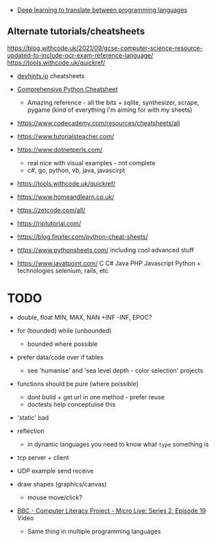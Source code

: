 

* [Deep learning to translate between programming languages](https://ai.facebook.com/blog/deep-learning-to-translate-between-programming-languages)

Alternate tutorials/cheatsheets
-------------------

https://blog.withcode.uk/2021/09/gcse-computer-science-resource-updated-to-include-ocr-exam-reference-language/
https://tools.withcode.uk/quickref/

* [devhints.io](https://devhints.io/) cheatsheets
* [Comprehensive Python Cheatsheet](https://gto76.github.io/python-cheatsheet/)
    * Amazing reference - all the bits + sqlite, synthesizer, scrape, pygame (kind of everything I'm aiming for with my sheets)
* https://www.codecademy.com/resources/cheatsheets/all
* https://www.tutorialsteacher.com/
* https://www.dotnetperls.com/
    * real nice with visual examples - not complete
    * c#, go, python, vb, java, javascirpt
* https://tools.withcode.uk/quickref/
* https://www.homeandlearn.co.uk/
* https://zetcode.com/all/
* https://riptutorial.com/

* https://blog.finxter.com/python-cheat-sheets/
* https://www.pythonsheets.com/ including cool advanced stuff
* https://www.javatpoint.com/ C C# Java PHP Javascript Python + technologies selenium, rails, etc


TODO
====

* double, float MIN, MAX, NAN +INF -INF, EPOC?
* for (bounded) while (unbounded)
    * bounded where possible
* prefer data/code over if tables
    * see 'humanise' and 'sea level depth - color selection' projects
* functions should be pure (where poissible)
    * dont build + get url in one method - prefer reuse
    * doctests help conceptulise this
* 'static' bad
* reflection
    * in dynamic languages you need to know what `type` something is

* tcp server + client
* UDP example send receive
* draw shapes (graphics/canvas)
    * mouse move/click?

* [BBC - Computer Literacy Project - Micro Live: Series 2, Episode 19 ](https://clp.bbcrewind.co.uk/3d15323fe870ef44784832c02f4f7992) Video
    * Same thing in multiple programming languages
